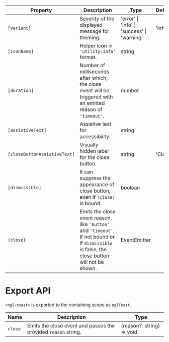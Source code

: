 # <ngl-toast>

| Property | Description | Type | Default |
| -------- | ----------- | ---- | ------- |
| `[variant]` | Severity of the displayed message for theming. | 'error' \| 'info' \| 'success' \| 'warning' | 'info' |
| `[iconName]` | Helper icon in `'utility:info'` format. | string | |
| `[duration]` | Number of milliseconds after which, the close event will be triggered with an emitted reason of `'timeout'`. | number | |
| `[assistiveText]` | Assistive text for accessibility. | string | |
| `[closeButtonAssistiveText]` | Visually hidden label for the close button. | string | 'Close' |
| `[dismissible]` | It can suppress the appearance of close button, even if `(close)` is bound. | boolean | |
| `(close)` | Emits the close event reason, like `'button'` and `'timeout'`. If not bound or if `dismissible` is false, the close button will not be shown. | EventEmitter<string> | |

# Export API

`<ngl-toast>` is exported to the containing scope as `nglToast`.

| Name | Description | Type |
| -------- | ----------- | ---- |
| `close` | Emits the close event and passes the provided `reason` string. | (reason?: string) => void |
